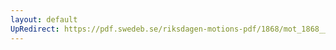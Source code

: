 ```yaml
---
layout: default
UpRedirect: https://pdf.swedeb.se/riksdagen-motions-pdf/1868/mot_1868__ak__00094/mot_1868__ak__00094_002.pdf
---
```

